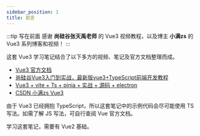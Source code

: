 ```yaml
---
sidebar_position: 1
title: 前言
---
```


:::tip 写在前面
感谢 **尚硅谷张天禹老师** 的 Vue3 视频教程，以及博主 **小满zs** 的 Vue3 系列博客和视频！
:::

这套 Vue3 学习笔记结合了以下多方的视频、笔记及官方文档整理而成。

- [Vue3 官方文档](https://cn.vuejs.org/guide/introduction.html)
- [尚硅谷Vue3入门到实战，最新版vue3+TypeScript前端开发教程](https://www.bilibili.com/video/BV1Za4y1r7KE/?spm_id_from=333.999.0.0&vd_source=3224a24804dfe15c316de5b82a1b31e9)
- [Vue3 + vite + Ts + pinia + 实战 + 源码 + electron](https://www.bilibili.com/video/BV1dS4y1y7vd/?p=1&vd_source=3224a24804dfe15c316de5b82a1b31e9)
- [CSDN 小满zs Vue3](https://blog.csdn.net/qq1195566313/category_11618172.html)

由于 Vue3 已经拥抱 TypeScript，所以这套笔记中的示例代码会尽可能使用 TS 写法。如需了解 JS 写法，可自行查阅 Vue 官方文档。

学习这套笔记，需要有 Vue2 基础。
